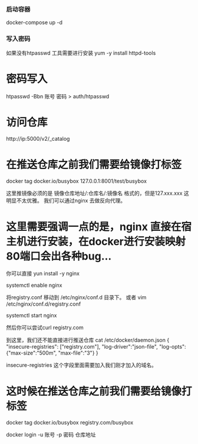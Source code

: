 ### 启动容器
docker-compose up -d

### 写入密码
如果没有htpasswd 工具需要进行安装
yum -y install httpd-tools

# 密码写入
htpasswd -Bbn 账号 密码 > auth/htpasswd

# 访问仓库
 http://ip:5000/v2/_catalog

# 在推送仓库之前我们需要给镜像打标签
docker tag docker.io/busybox  127.0.0.1:8001/test/busybox

这里推镜像必须的是 镜像仓库地址/:仓库名/:镜像名 格式的，但是127.xxx.xxx 这明显不太优雅。
我们可以通过nginx 去做反向代理。

# 这里需要强调一点的是，nginx 直接在宿主机进行安装，在docker进行安装映射80端口会出各种bug...
你可以直接 
yun install -y nginx

systemctl enable nginx

将registry.conf 移动到 /etc/nginx/conf.d 目录下。
或者 vim /etc/nginx/conf.d/registry.conf 

systemctl start nginx

然后你可以尝试curl registry.com 

到这里，我们还不能直接进行推送仓库
cat /etc/docker/daemon.json
{
"insecure-registries": ["registry.com"],
"log-driver":"json-file",
"log-opts": {"max-size":"500m", "max-file":"3"}
}

insecure-registries 这个字段里面需要加入我们刚才加入的域名。

# 这时候在推送仓库之前我们需要给镜像打标签
docker tag docker.io/busybox  registry.com/busybox



docker login -u 账号 -p 密码 仓库地址
